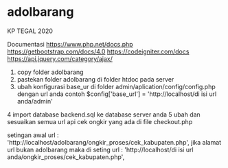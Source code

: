 # adolbarang
KP TEGAL 2020 


Documentasi 
https://www.php.net/docs.php
https://getbootstrap.com/docs/4.0
https://codeigniter.com/docs
https://api.jquery.com/category/ajax/

1. copy folder adolbarang
2. pastekan folder adolbarang di folder htdoc pada server
3. ubah konfigurasi base_ur di folder admin/aplication/config/config.php
dengan url anda 
contoh
$config['base_url'] = 'http://localhost/di isi url anda/admin'

4 import database backend.sql ke database server anda
5 ubah dan sesuaikan semua url api cek ongkir yang ada di file checkout.php

setingan awal url : 'http://localhost/adolbarang/ongkir_proses/cek_kabupaten.php',
jika alamat url bukan adolbarang maka di seting url : 'http://localhost/di isi url anda/ongkir_proses/cek_kabupaten.php',
